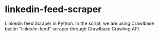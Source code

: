 # linkedin-feed-scraper
Linkedin feed Scraper in Python. In the script, we are using Crawlbase builtin "linkedin-feed" scraper through Crawlbase Crawling API.
